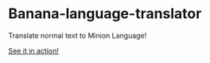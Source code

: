 # Banana-language-translator
Translate normal text to Minion Language!

[See it in action!](https://minions-bananas.netlify.app/)